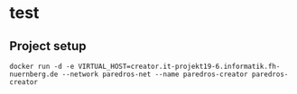 # test

## Project setup
```
docker run -d -e VIRTUAL_HOST=creator.it-projekt19-6.informatik.fh-nuernberg.de --network paredros-net --name paredros-creator paredros-creator
```
